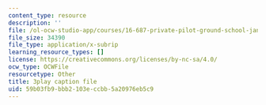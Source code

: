 ```yaml
---
content_type: resource
description: ''
file: /ol-ocw-studio-app/courses/16-687-private-pilot-ground-school-january-iap-2019/59b03fb9bbb2103eccbb5a20976eb5c9_s67DO7fFM14.srt
file_size: 34390
file_type: application/x-subrip
learning_resource_types: []
license: https://creativecommons.org/licenses/by-nc-sa/4.0/
ocw_type: OCWFile
resourcetype: Other
title: 3play caption file
uid: 59b03fb9-bbb2-103e-ccbb-5a20976eb5c9
---
```

